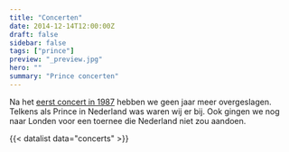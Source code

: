 ```yaml
---
title: "Concerten"
date: 2014-12-14T12:00:00Z
draft: false
sidebar: false
tags: ["prince"]
preview: "_preview.jpg"
hero: ""
summary: "Prince concerten"
---
```


Na het [eerst concert in 1987](/posts/prince/sign-o-the-times/) hebben we geen jaar meer overgeslagen. Telkens als Prince in Nederland was waren wij er bij.
Ook gingen we nog naar Londen voor een toernee die Nederland niet zou aandoen.

{{< datalist data="concerts" >}}
